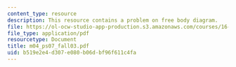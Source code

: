 ```yaml
---
content_type: resource
description: This resource contains a problem on free body diagram.
file: https://ol-ocw-studio-app-production.s3.amazonaws.com/courses/16-01-unified-engineering-i-ii-iii-iv-fall-2005-spring-2006/b519e2e4d307e080b06dbf96f611c4fa_m04_ps07_fall03.pdf
file_type: application/pdf
resourcetype: Document
title: m04_ps07_fall03.pdf
uid: b519e2e4-d307-e080-b06d-bf96f611c4fa
---
```

